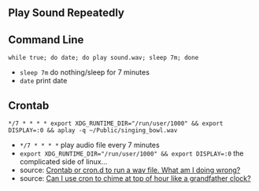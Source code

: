 ## Play Sound Repeatedly

## Command Line


    while true; do date; do play sound.wav; sleep 7m; done

- `sleep 7m` do nothing/sleep for 7 minutes
- `date` print date

## Crontab

    */7 * * * * export XDG_RUNTIME_DIR="/run/user/1000" && export DISPLAY=:0 && aplay -q ~/Public/singing_bowl.wav

- `*/7 * * * *` play audio file every 7 minutes
- `export XDG_RUNTIME_DIR="/run/user/1000" && export DISPLAY=:0` the complicated side of linux...
- source: [Crontab or cron.d to run a wav file. What am I doing wrong?](https://raspberrypi.stackexchange.com/a/75185)
- source: [Can I use cron to chime at top of hour like a grandfather clock?](https://askubuntu.com/a/832266)

